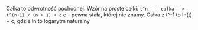 Całka to odwrotność pochodnej. Wzór na proste całki:
`t^n ----całka---> t^(n+1) / (n + 1) + c`
c - pewna stała, której nie znamy.
Całka z t^-1 to ln(t) + c,
gdzie ln to logarytm naturalny